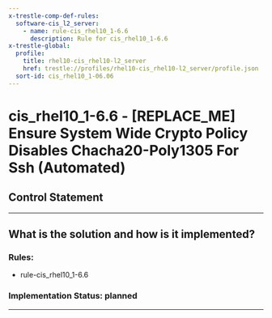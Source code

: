 ```yaml
---
x-trestle-comp-def-rules:
  software-cis_l2_server:
    - name: rule-cis_rhel10_1-6.6
      description: Rule for cis_rhel10_1-6.6
x-trestle-global:
  profile:
    title: rhel10-cis_rhel10-l2_server
    href: trestle://profiles/rhel10-cis_rhel10-l2_server/profile.json
  sort-id: cis_rhel10_1-06.06
---
```


# cis_rhel10_1-6.6 - \[REPLACE_ME\] Ensure System Wide Crypto Policy Disables Chacha20-Poly1305 For Ssh (Automated)

## Control Statement

______________________________________________________________________

## What is the solution and how is it implemented?

<!-- For implementation status enter one of: implemented, partial, planned, alternative, not-applicable -->

<!-- Note that the list of rules under ### Rules: is read-only and changes will not be captured after assembly to JSON -->

<!-- Add control implementation description here for control: cis_rhel10_1-6.6 -->

### Rules:

  - rule-cis_rhel10_1-6.6

### Implementation Status: planned

______________________________________________________________________
